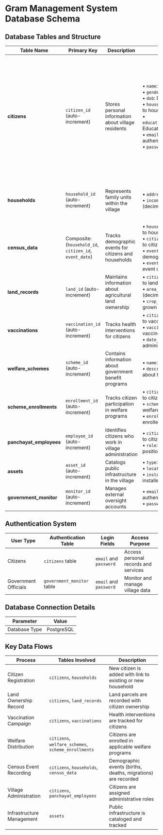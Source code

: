 # Gram Management System Database Schema

## Database Tables and Structure

| Table Name              | Primary Key                                             | Description                                             | Key Fields                                                                                                                                                                                                                                     | Relationships                                                                                                                                                                                                       |
| ----------------------- | ------------------------------------------------------- | ------------------------------------------------------- | ---------------------------------------------------------------------------------------------------------------------------------------------------------------------------------------------------------------------------------------------- | ------------------------------------------------------------------------------------------------------------------------------------------------------------------------------------------------------------------- |
| **citizens**            | `citizen_id` (auto-increment)                           | Stores personal information about village residents     | • `name`: Full name<br>• `gender`: Gender<br>• `dob`: Date of birth<br>• `household_id`: Foreign key to households<br>• `educational_qualification`: Education level<br>• `email`: Unique email (for authentication)<br>• `password`: Password | • Belongs to one household<br>• Can own multiple land records<br>• Can have multiple vaccinations<br>• Can enroll in multiple welfare schemes<br>• Can be a panchayat employee<br>• Can have multiple census events |
| **households**          | `household_id` (auto-increment)                         | Represents family units within the village              | • `address`: Physical location<br>• `income`: Family income (decimal)                                                                                                                                                                          | • Contains multiple citizens<br>• Has multiple census events                                                                                                                                                        |
| **census_data**         | Composite: (`household_id`, `citizen_id`, `event_date`) | Tracks demographic events for citizens and households   | • `household_id`: Foreign key to households<br>• `citizen_id`: Foreign key to citizens<br>• `event_type`: Type of demographic event<br>• `event_date`: When the event occurred                                                                 | • Links citizens to households<br>• Each record represents a specific demographic event                                                                                                                             |
| **land_records**        | `land_id` (auto-increment)                              | Maintains information about agricultural land ownership | • `citizen_id`: Foreign key to land owner<br>• `area_acres`: Land size (decimal)<br>• `crop_type`: Crop being grown                                                                                                                            | • Each record belongs to one citizen owner                                                                                                                                                                          |
| **vaccinations**        | `vaccination_id` (auto-increment)                       | Tracks health interventions for citizens                | • `citizen_id`: Foreign key to vaccinated citizen<br>• `vaccine_type`: Type of vaccine<br>• `date_administered`: When administered                                                                                                             | • Each record belongs to one citizen                                                                                                                                                                                |
| **welfare_schemes**     | `scheme_id` (auto-increment)                            | Contains information about government benefit programs  | • `name`: Scheme name<br>• `description`: Details about the program                                                                                                                                                                            | • A scheme can have multiple citizen enrollments                                                                                                                                                                    |
| **scheme_enrollments**  | `enrollment_id` (auto-increment)                        | Tracks citizen participation in welfare programs        | • `citizen_id`: Foreign key to citizen<br>• `scheme_id`: Foreign key to welfare scheme<br>• `enrollment_date`: When enrolled                                                                                                                   | • Links citizens to welfare schemes                                                                                                                                                                                 |
| **panchayat_employees** | `employee_id` (auto-increment)                          | Identifies citizens who work in village administration  | • `citizen_id`: Foreign key to citizen<br>• `role`: Administrative position                                                                                                                                                                    | • Each record belongs to one citizen                                                                                                                                                                                |
| **assets**              | `asset_id` (auto-increment)                             | Catalogs public infrastructure in the village           | • `type`: Asset category<br>• `location`: Where installed<br>• `installation_date`: When installed                                                                                                                                             | • Standalone table (no direct relationships)                                                                                                                                                                        |
| **government_monitor**  | `monitor_id` (auto-increment)                           | Manages external oversight accounts                     | • `email`: Unique email (for authentication)<br>• `password`: Password                                                                                                                                                                         | • Standalone table (no direct relationships)                                                                                                                                                                        |

## Authentication System

| User Type            | Authentication Table       | Login Fields           | Access Purpose                       |
| -------------------- | -------------------------- | ---------------------- | ------------------------------------ |
| Citizens             | `citizens` table           | `email` and `password` | Access personal records and services |
| Government Officials | `government_monitor` table | `email` and `password` | Monitor and manage village data      |

## Database Connection Details

| Parameter     | Value      |
| ------------- | ---------- |
| Database Type | PostgreSQL |

## Key Data Flows

| Process                   | Tables Involved                                     | Description                                                  |
| ------------------------- | --------------------------------------------------- | ------------------------------------------------------------ |
| Citizen Registration      | `citizens`, `households`                            | New citizen is added with link to existing or new household  |
| Land Ownership Record     | `citizens`, `land_records`                          | Land parcels are recorded with citizen ownership             |
| Vaccination Campaign      | `citizens`, `vaccinations`                          | Health interventions are tracked for citizens                |
| Welfare Distribution      | `citizens`, `welfare_schemes`, `scheme_enrollments` | Citizens are enrolled in applicable welfare programs         |
| Census Event Recording    | `citizens`, `households`, `census_data`             | Demographic events (births, deaths, migrations) are recorded |
| Village Administration    | `citizens`, `panchayat_employees`                   | Citizens are assigned administrative roles                   |
| Infrastructure Management | `assets`                                            | Public infrastructure is cataloged and tracked               |
